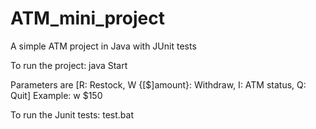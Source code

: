 # ATM_mini_project
A simple ATM project in Java with JUnit tests

To run the project: java Start

Parameters are [R: Restock, W {[$]amount}: Withdraw, I: ATM status, Q: Quit]
Example: w $150

To run the Junit tests: test.bat
